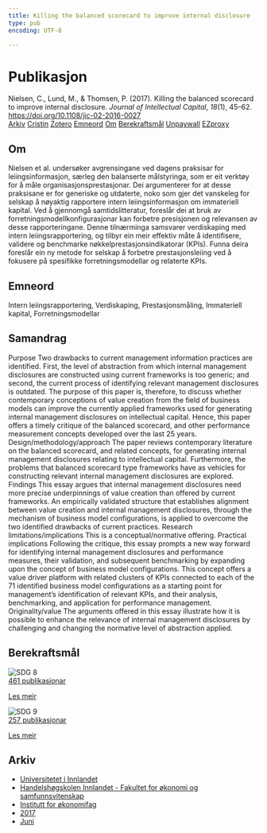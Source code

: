 ```yaml
---
title: Killing the balanced scorecard to improve internal disclosure
type: pub
encoding: UTF-8

---
```

<h1>Publikasjon</h1>
<article id="csl-bib-container-I5D5W6TR" class="csl-bib-container">
  <div class="csl-bib-body"> <div class="csl-entry">Nielsen, C., Lund, M., &#38; Thomsen, P. (2017). Killing the balanced scorecard to improve internal disclosure. <i>Journal of Intellectual Capital</i>, <i>18</i>(1), 45–62. <a href="https://doi.org/10.1108/jic-02-2016-0027">https://doi.org/10.1108/jic-02-2016-0027</a></div> </div>
  <div class="csl-bib-buttons">
    <a href="#taxonomy-article-I5D5W6TR" alt="archive" class="csl-bib-button">Arkiv</a>
    <a href="https://app.cristin.no/results/show.jsf?id=1476465" alt="Cristin" class="csl-bib-button">Cristin</a>
    <a href="http://zotero.org/groups/5881554/items/I5D5W6TR" alt="Zotero" class="csl-bib-button">Zotero</a>
    <a href="#keywords-article-I5D5W6TR" alt="keywords" class="csl-bib-button">Emneord</a>
    <a href="#about-article-I5D5W6TR" alt="about_pub" class="csl-bib-button">Om</a>
    <a href="#sdg-article-I5D5W6TR" alt="sdg" class="csl-bib-button">Berekraftsmål</a>
    <a href="https://doi.org/10.1108/jic-02-2016-0027" alt="Unpaywall" class="csl-bib-button">Unpaywall</a>
    <a href="https://doi.org/10.1108/jic-02-2016-0027" alt="EZproxy" class="csl-bib-button">EZproxy</a>
  </div>
  <div id="csl-bib-meta-container-I5D5W6TR"></div>
</article>
<div id="csl-bib-meta-I5D5W6TR" class="csl-bib-meta">
  <article id="about-article-I5D5W6TR" class="about_pub-article">
    <h1>Om</h1>
    Nielsen et al. undersøker avgrensingane ved dagens praksisar for leiingsinformasjon, særleg den balanserte målstyringa, som er eit verktøy for å måle organisasjonsprestasjonar. Dei argumenterer for at desse praksisane er for generiske og utdaterte, noko som gjer det vanskeleg for selskap å nøyaktig rapportere intern leiingsinformasjon om immateriell kapital. Ved å gjennomgå samtidslitteratur, foreslår dei at bruk av forretningsmodellkonfigurasjonar kan forbetre presisjonen og relevansen av desse rapporteringane. Denne tilnærminga samsvarer verdiskaping med intern leiingsrapportering, og tilbyr ein meir effektiv måte å identifisere, validere og benchmarke nøkkelprestasjonsindikatorar (KPIs). Funna deira foreslår ein ny metode for selskap å forbetre prestasjonsleiing ved å fokusere på spesifikke forretningsmodellar og relaterte KPIs.
  </article>
  <article id="keywords-article-I5D5W6TR" class="keywords-article">
    <h1>Emneord</h1>
    Intern leiingsrapportering, Verdiskaping, Prestasjonsmåling, Immateriell kapital, Forretningsmodellar
  </article>
  <article id="abstract-article-I5D5W6TR" class="abstract-article">
    <h1>Samandrag</h1>
    Purpose Two drawbacks to current management information practices are identified. First, the level of abstraction from which internal management disclosures are constructed using current frameworks is too generic; and second, the current process of identifying relevant management disclosures is outdated. The purpose of this paper is, therefore, to discuss whether contemporary conceptions of value creation from the field of business models can improve the currently applied frameworks used for generating internal management disclosures on intellectual capital. Hence, this paper offers a timely critique of the balanced scorecard, and other performance measurement concepts developed over the last 25 years. Design/methodology/approach The paper reviews contemporary literature on the balanced scorecard, and related concepts, for generating internal management disclosures relating to intellectual capital. Furthermore, the problems that balanced scorecard type frameworks have as vehicles for constructing relevant internal management disclosures are explored. Findings This essay argues that internal management disclosures need more precise underpinnings of value creation than offered by current frameworks. An empirically validated structure that establishes alignment between value creation and internal management disclosures, through the mechanism of business model configurations, is applied to overcome the two identified drawbacks of current practices. Research limitations/implications This is a conceptual/normative offering. Practical implications Following the critique, this essay prompts a new way forward for identifying internal management disclosures and performance measures, their validation, and subsequent benchmarking by expanding upon the concept of business model configurations. This concept offers a value driver platform with related clusters of KPIs connected to each of the 71 identified business model configurations as a starting point for management’s identification of relevant KPIs, and their analysis, benchmarking, and application for performance management. Originality/value The arguments offered in this essay illustrate how it is possible to enhance the relevance of internal management disclosures by challenging and changing the normative level of abstraction applied.
  </article>
  <article id="sdg-article-I5D5W6TR" class="sdg-article">
    <h1>Berekraftsmål</h1>
    <div class="sdg-container"><div id="sdg8" class="sdg">
        <img src="{{< params subfolder >}}images/sdg/sdg08_nn.png" class="image" alt="SDG 8">
        <div class="sdg-overlay">
          <a href="/nn/archive/?key=?sdg=8#archive" class="sdg-publication-count"><span>461</span> publikasjonar</a>
          <p><a href="https://fn.no/om-fn/fns-baerekraftsmaal/anstendig-arbeid-og-oekonomisk-vekst?lang=nno-NO" class="sdg-read-more">Les meir</a></p>
        </div>
      </div> <div id="sdg9" class="sdg">
        <img src="{{< params subfolder >}}images/sdg/sdg09_nn.png" class="image" alt="SDG 9">
        <div class="sdg-overlay">
          <a href="/nn/archive/?key=?sdg=9#archive" class="sdg-publication-count"><span>257</span> publikasjonar</a>
          <p><a href="https://fn.no/om-fn/fns-baerekraftsmaal/industri-innovasjon-og-infrastruktur?lang=nno-NO" class="sdg-read-more">Les meir</a></p>
        </div>
      </div></div>
  </article>
  <article id="taxonomy-article-I5D5W6TR" class="taxonomy-article">
    <h1>Arkiv</h1>
    <ul>
      <li>
        <a href="/nn/archive/?key=3DCRN523">Universitetet i Innlandet</a>
      </li>
      <li>
        <a href="/nn/archive/?key=DU8Q9LN9">Handelshøgskolen Innlandet - Fakultet for økonomi og samfunnsvitenskap</a>
      </li>
      <li>
        <a href="/nn/archive/?key=3IQA89I8">Institutt for økonomifag</a>
      </li>
      <li>
        <a href="/nn/archive/?key=XK3XPH22">2017</a>
      </li>
      <li>
        <a href="/nn/archive/?key=RWC3KY6H">Juni</a>
      </li>
    </ul>
  </article>
</div>
